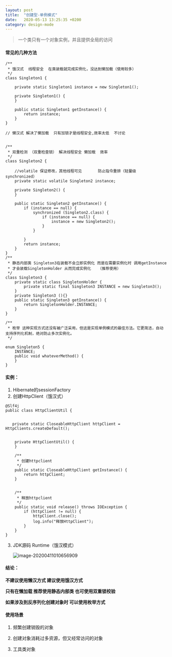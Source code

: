 ```yaml
---
layout: post
title:  "创建型-单例模式"
date:   2020-05-13 13:25:35 +0200
category: design-mode
---
```


> 一个类只有一个对象实例，并且提供全局的访问

#### 常见的几种方法

```
/**
 * 饿汉式  线程安全  在类装载就完成实例化，没达到懒加载（使用较多）
 */
class Singleton1 {

    private static Singleton1 instance = new Singleton1();

    private Singleton1() {
    }

    public static Singleton1 getInstance() {
        return instance;
    }
}

// 懒汉式 解决了懒加载  只有加锁才是线程安全,效率太低  不讨论


/**
 * 双重检测 （双重检查锁） 解决线程安全 懒加载  效率
 */
class Singleton2 {

    //volatile 保证修改，其他线程可见       防止指令重排（轻量级synchronized）
    private static volatile Singleton2 instance;

    private Singleton2() {
    }

    public static Singleton2 getInstance() {
        if (instance == null) {
            synchronized (Singleton2.class) {
                if (instance == null) {
                    instance = new Singleton2();
                }
            }

        }
        return instance;
    }
}
/**
 * 静态内部类 Singleton3在装载不会立即实例化 而是在需要实例化时 调用getInstance
 * 才会装载SingletonHolder 从而完成实例化   （推荐使用）
 */
class Singleton3 {
    private static class SingletonHolder {
        private static final Singleton3 INSTANCE = new Singleton3();
    }
    private Singleton3 (){}
    public static Singleton3 getInstance() {
        return SingletonHolder.INSTANCE;
    }
}

/**
 * 枚举 这种实现方式还没有被广泛采用，但这是实现单例模式的最佳方法。它更简洁，自动支持序列化机制，绝对防止多次实例化。
 */

enum Singleton5 {
    INSTANCE;
    public void whateverMethod() {
    }
}
```

#### 实例：

1. Hibernate的sessionFactory
2. 创建HttpClient（饿汉式）

```
@Slf4j
public class HttpClientUtil {


   private static CloseableHttpClient httpClient = HttpClients.createDefault();


    private HttpClientUtil() {
    }

    /**
     * 创建httpclient
     */
    public static CloseableHttpClient getInstance() {
        return httpClient;
    }


    /**
     * 释放httpclient
     */
    public static void release() throws IOException {
        if (httpClient != null) {
            httpClient.close();
            log.info("释放HttpClient");
        }
    }
}
```

3. JDK源码   Runtime（饿汉模式）

   ![image-20200411010656909](https://gitee.com/tostringcc/blog/raw/master/2020/image-20200411010656909.png)

#### 结论：

**不建议使用懒汉方式  建议使用饿汉方式**

**只有在懒加载 推荐使用静态内部类 也可使用双重锁校验**

**如果涉及到反序列化创建对象时 可以使用枚举方式**

#### 使用场景

1. 频繁创建销毁的对象

2. 创建对象消耗过多资源，但又经常访问的对象
3. 工具类对象